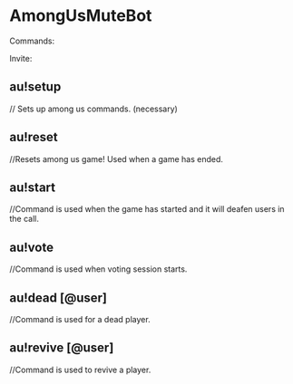 # AmongUsMuteBot
Commands:

Invite: 


## au!setup
// Sets up among us commands. (necessary)



## au!reset
//Resets among us game! Used when a game has ended.


## au!start
//Command is used when the game has started and it will deafen users in the call.

## au!vote
//Command is used when voting session starts.

## au!dead [@user]
//Command is used for a dead player.


## au!revive [@user]
//Command is used to revive a player.
